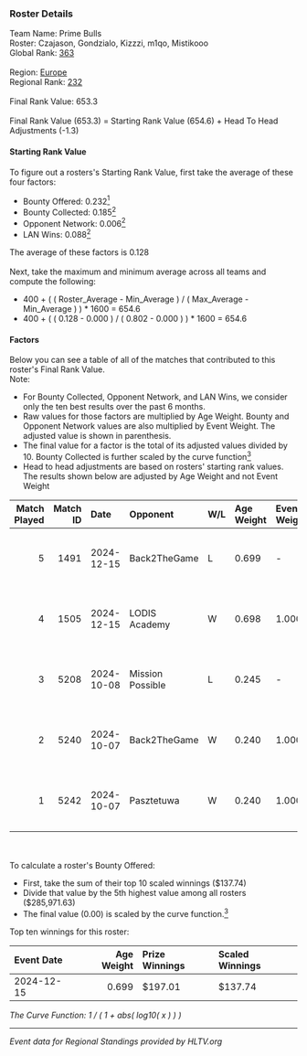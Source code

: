 ### Roster Details<br />
Team Name: Prime Bulls<br />
Roster: Czajason, Gondzialo, Kizzzi, m1qo, Mistikooo<br />
Global Rank: [363](../../standings_global_2025_02_28.md)<br />
<br />
Region: [Europe]( ../../standings_europe_2025_02_28.md)<br />
Regional Rank: [232]( ../../standings_europe_2025_02_28.md)<br />
<br />
Final Rank Value:  653.3<br />
<br />
Final Rank Value (653.3) = Starting Rank Value (654.6) + Head To Head Adjustments (-1.3)<br />

#### Starting Rank Value<br />
To figure out a rosters's Starting Rank Value, first take the average of these four factors:<br />
- Bounty Offered: 0.232[<sup>1</sup>](#table2)
- Bounty Collected: 0.185[<sup>2</sup>](#table1)
- Opponent Network: 0.006[<sup>2</sup>](#table1)
- LAN Wins: 0.088[<sup>2</sup>](#table1)

The average of these factors is 0.128<br />
<br />
Next, take the maximum and minimum average across all teams and compute the following:<br />
- 400 + ( ( Roster_Average - Min_Average ) / ( Max_Average - Min_Average ) ) * 1600 = 654.6
- 400 + ( ( 0.128 - 0.000 ) / ( 0.802 - 0.000 ) ) * 1600 = 654.6


#### Factors<br />
Below you can see a table of all of the matches that contributed to this roster's Final Rank Value.<br />
Note:<br />

- For Bounty Collected, Opponent Network, and LAN Wins, we consider only the ten best results over the past 6 months.
- Raw values for those factors are multiplied by Age Weight. Bounty and Opponent Network values are also multiplied by Event Weight. The adjusted value is shown in parenthesis.
- The final value for a factor is the total of its adjusted values divided by 10. Bounty Collected is further scaled by the curve function[<sup>3</sup>](#curveFunction)
- Head to head adjustments are based on rosters' starting rank values. The results shown below are adjusted by Age Weight and not Event Weight
<span id="table1"></span><br />


| Match Played | Match ID | Date       | Opponent         | W/L | Age Weight | Event Weight | Bounty Collected | Opponent Network | LAN Wins  | H2H Adj. | Roster                                       |
| -: | -: | :- | :- | :- | :- | :- | :- | :- | :- | -: | :- |
|            5 |     1491 | 2024-12-15 | Back2TheGame     | L   | 0.699      | -            | -                | -                | -         |    -7.59 | Czajason, Gondzialo, Kizzzi, m1qo, Mistikooo |
|            4 |     1505 | 2024-12-15 | LODIS Academy    | W   | 0.698      | 1.000        | 0.000 (0.000)    | 0.000 (0.000)    | 1 (0.698) |     4.16 | Czajason, Gondzialo, Kizzzi, m1qo, Mistikooo |
|            3 |     5208 | 2024-10-08 | Mission Possible | L   | 0.245      | -            | -                | -                | -         |    -4.33 | Czajason, Gondzialo, Kizzzi, m1qo, Mistikooo |
|            2 |     5240 | 2024-10-07 | Back2TheGame     | W   | 0.240      | 1.000        | 0.002 (0.000)    | 0.245 (0.059)    | 0 (0.000) |     5.00 | Czajason, Gondzialo, Kizzzi, m1qo, Mistikooo |
|            1 |     5242 | 2024-10-07 | Pasztetuwa       | W   | 0.240      | 1.000        | 0.000 (0.000)    | 0.000 (0.000)    | 0 (0.000) |     1.46 | Czajason, Gondzialo, Kizzzi, m1qo, Mistikooo |

<br />
<span id="table2"></span><br />
To calculate a roster's Bounty Offered:<br />

- First, take the sum of their top 10 scaled winnings ($137.74)
- Divide that value by the 5th highest value among all rosters ($285,971.63)
- The final value (0.00) is scaled by the curve function.[<sup>3</sup>](#curveFunction)

Top ten winnings for this roster:<br />

| Event Date | Age Weight | Prize Winnings | Scaled Winnings |
| :- | -: | :- | :- |
| 2024-12-15 |      0.699 | $197.01        | $137.74         |


<span id="curveFunction"></span>_The Curve Function: 1 / ( 1 + abs( log10( x ) ) )_<br />

---
_Event data for Regional Standings provided by HLTV.org_<br />
